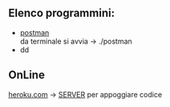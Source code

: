 ## Elenco programmini:

- [postman](https://www.postman.com/)  
da terminale si avvia -> ./postman
- dd

## OnLine
[heroku.com](https://www.heroku.com/) -> [SERVER](./Server.md) per appoggiare codice

